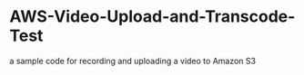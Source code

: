 # AWS-Video-Upload-and-Transcode-Test
a sample code for recording and uploading a video to Amazon S3

